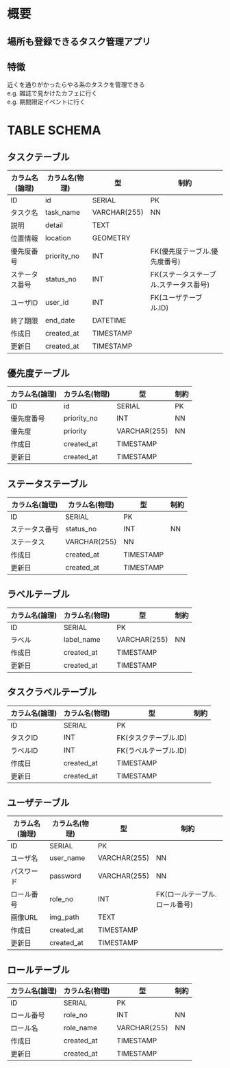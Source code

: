 # 概要
## 場所も登録できるタスク管理アプリ

## 特徴
近くを通りがかったらやる系のタスクを管理できる  
e.g. 雑誌で見かけたカフェに行く  
e.g. 期間限定イベントに行く


# TABLE SCHEMA

## タスクテーブル
| カラム名(論理) | カラム名(物理) | 型 | 制約 |
| --- | --- | --- | --- |
| ID | id | SERIAL | PK |
| タスク名 | task_name | VARCHAR(255) | NN |
| 説明 | detail | TEXT | |
| 位置情報 | location| GEOMETRY | |
| 優先度番号 | priority_no | INT | FK(優先度テーブル.優先度番号) |
| ステータス番号 | status_no | INT | FK(ステータステーブル.ステータス番号) |
| ユーザID | user_id | INT | FK(ユーザテーブル.ID) |
| 終了期限 | end_date | DATETIME | |
| 作成日 | created_at | TIMESTAMP | |
| 更新日 | created_at | TIMESTAMP | |

## 優先度テーブル
| カラム名(論理) | カラム名(物理) | 型 | 制約 |
| --- | --- | --- | --- |
| ID | id | SERIAL | PK |
| 優先度番号 | priority_no | INT | NN |
| 優先度 | priority | VARCHAR(255) | NN |
| 作成日 | created_at | TIMESTAMP | |
| 更新日 | created_at | TIMESTAMP | |

## ステータステーブル
| カラム名(論理) | カラム名(物理) | 型 | 制約 |
| --- | --- | --- | --- |
| ID | SERIAL | PK |
| ステータス番号 | status_no | INT | NN |
| ステータス | VARCHAR(255) | NN |
| 作成日 | created_at | TIMESTAMP | |
| 更新日 | created_at | TIMESTAMP | |

## ラベルテーブル
| カラム名(論理) | カラム名(物理) | 型 | 制約 |
| --- | --- | --- | --- |
| ID | SERIAL | PK |
| ラベル | label_name | VARCHAR(255) | NN |
| 作成日 | created_at | TIMESTAMP | |
| 更新日 | created_at | TIMESTAMP | |

## タスクラベルテーブル
| カラム名(論理) | カラム名(物理) | 型 | 制約 |
| --- | --- | --- | --- |
| ID | SERIAL | PK |
| タスクID | INT | FK(タスクテーブル.ID) |
| ラベルID | INT | FK(ラベルテーブル.ID) |
| 作成日 | created_at | TIMESTAMP | |
| 更新日 | created_at | TIMESTAMP | |

## ユーザテーブル
| カラム名(論理) | カラム名(物理) | 型 | 制約 |
| --- | --- | --- | --- |
| ID | SERIAL | PK |
| ユーザ名 | user_name | VARCHAR(255) | NN |
| パスワード | password | VARCHAR(255) | NN |
| ロール番号 | role_no | INT | FK(ロールテーブル.ロール番号) |
| 画像URL | img_path | TEXT |  |
| 作成日 | created_at | TIMESTAMP | |
| 更新日 | created_at | TIMESTAMP | |

## ロールテーブル
| カラム名(論理) | カラム名(物理) | 型 | 制約 |
| --- | --- | --- | --- |
| ID | SERIAL | PK |
| ロール番号 | role_no | INT | NN |
| ロール名 | role_name | VARCHAR(255) | NN |
| 作成日 | created_at | TIMESTAMP | |
| 更新日 | created_at | TIMESTAMP | |
